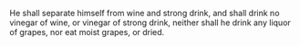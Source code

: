 He shall separate himself from wine and strong drink, and shall drink no vinegar of wine, or vinegar of strong drink, neither shall he drink any liquor of grapes, nor eat moist grapes, or dried.
